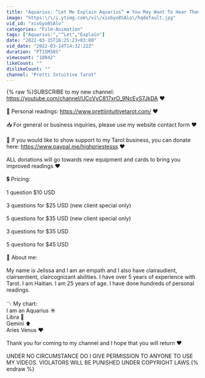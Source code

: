 ```yaml
---
title: "Aquarius: “Let Me Explain Aquarius” ❤️ You May Want To Hear Them Out!"
image: "https:\/\/i.ytimg.com\/vi\/xisGyo8SAlo\/hqdefault.jpg"
vid_id: "xisGyo8SAlo"
categories: "Film-Animation"
tags: ["Aquarius:","“Let","Explain"]
date: "2022-03-15T16:25:23+03:00"
vid_date: "2022-03-14T14:32:22Z"
duration: "PT15M38S"
viewcount: "10042"
likeCount: ""
dislikeCount: ""
channel: "Pretti Intuitive Tarot"
---
```

{% raw %}SUBSCRIBE to my new channel: <a rel="nofollow" target="blank" href="https://youtube.com/channel/UCcVyC817xrO_9NcEyS7JkDA">https://youtube.com/channel/UCcVyC817xrO_9NcEyS7JkDA</a> ❤️<br /><br />📌 Personal readings: <a rel="nofollow" target="blank" href="https://www.prettiintuitivetarot.com/">https://www.prettiintuitivetarot.com/</a> ❤️<br /><br />📥 For general or business inquiries, please use my website contact form ❤️<br /><br />🤝 If you would like to show support to my Tarot business, you can donate here: <a rel="nofollow" target="blank" href="https://www.paypal.me/highpriestesss">https://www.paypal.me/highpriestesss</a> ❤️<br /><br />ALL donations will go towards new equipment and cards to bring you improved readings ❤️<br /><br />💲 Pricing:<br /><br />1 question $10 USD<br /><br />3 questions for $25 USD (new client special only)<br /><br />5 questions for $35 USD (new client special only)<br /><br />3 questions for $35 USD <br /><br />5 questions for $45 USD<br /><br />💭 About me:<br /><br />My name is Jelissa and I am an empath and I also have clairaudient, clairsentient, claircognizant abilities. I have over 5 years of experience with Tarot. I am Haitian. I am 25 years of age. I have done hundreds of personal readings.<br /><br />〽️ My chart: <br />I am an Aquarius ☀️ <br />Libra 🌙 <br />Gemini ⬆️<br />Aries Venus ❤️<br /><br />Thank you for coming to my channel and I hope that you will return ❤️ <br /><br />UNDER NO CIRCUMSTANCE DO I GIVE PERMISSION TO ANYONE TO USE MY VIDEOS. VIOLATORS WILL BE PUNISHED UNDER COPYRIGHT LAWS.{% endraw %}
